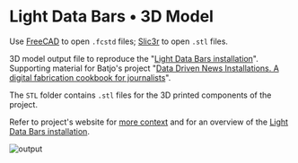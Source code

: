 # Light Data Bars  • 3D Model
Use [FreeCAD](https://www.freecadweb.org/) to open `.fcstd` files; [Slic3r](https://slic3r.org/) to open `.stl` files.

3D model output file to reproduce the "[Light Data Bars installation](www.batjo.eu/cookbook/light-bars)".
Supporting material for Batjo's project "[Data Driven News Installations. A digital fabrication cookbook for journalists](www.batjo.eu/cookbook)".

The `STL` folder contains `.stl` files for the 3D printed components of the project.

Refer to project's website for [more context](www.batjo.eu/cookbook) and for an overview of the [Light Data Bars installation](www.batjo.eu/cookbook/light-bars).

![output](http://batjo.eu/cookbook/map/img/output-all-model.png)


